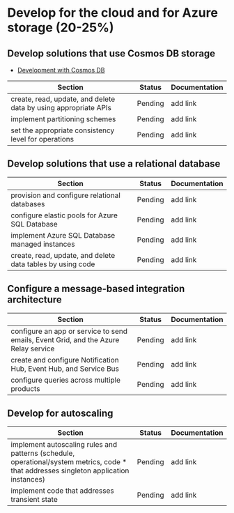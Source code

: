 # Develop for the cloud and for Azure storage (20-25%)

## Develop solutions that use Cosmos DB storage

- [Development with Cosmos DB](https://handsonlabs.microsoft.com/handsonlabs/SelfPacedLabs?storyId=story://d50c8d04-98de-45a5-84ce-75e1fbceab91/)

| Section | Status | Documentation
| --- | --- | --- |
| create, read, update, and delete data by using appropriate APIs | Pending | add link |
| implement partitioning schemes | Pending | add link |
| set the appropriate consistency level for operations | Pending | add link |

## Develop solutions that use a relational database

| Section | Status | Documentation
| --- | --- | --- |
| provision and configure relational databases | Pending | add link |
| configure elastic pools for Azure SQL Database | Pending | add link |
| implement Azure SQL Database managed instances | Pending | add link |
| create, read, update, and delete data tables by using code | Pending | add link |

## Configure a message-based integration architecture

| Section | Status | Documentation
| --- | --- | --- |
| configure an app or service to send emails, Event Grid, and the Azure Relay service | Pending | add link |
| create and configure Notification Hub, Event Hub, and Service Bus | Pending | add link |
| configure queries across multiple products | Pending | add link |

## Develop for autoscaling

| Section | Status | Documentation
| --- | --- | --- |
| implement autoscaling rules and patterns (schedule, operational/system metrics, code * that addresses singleton application instances) | Pending | add link |
| implement code that addresses transient state | Pending | add link |